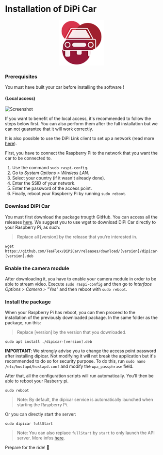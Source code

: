 # Installation of DiPi Car

<p align="center"><img src="gitassets/icon.png" width="150"/></p>

 
### Prerequisites 

You must have built your car before installing the software !

#### (Local access)
![Screenshot](screenshot.png)

If you want to benefit of the local access, it's recommended to follow the steps below first. You can also perform them after the full installation but we can not guarantee that it will work correctly. 

It is also possible to use the DiPi Link client to set up a network (read more [here](https://dipihub.netlify.app/en/#/docs/lknetwork)).

First, you have to connect the Raspberry Pi to the network that you want the car to be connected to. 

1. Use the command `sudo raspi-config`.
2. Go to *System Options > Wireless LAN*.
3. Select your country (if it wasn't already done).
4. Enter the SSID of your network.
5. Enter the password of the access point.
6. Finally, reboot your Raspberry Pi by running `sudo reboot`.

### Download DiPi Car
You must first download the package trougth GitHub. You can access all the releases [here](https://github.com/TeaFlex/DiPiCar/releases).
We suggest you to use wget to download DiPi Car directly to your Raspberry Pi, as such:
> Replace all [version] by the release that you're interested in.

```
wget https://github.com/TeaFlex/DiPiCar/releases/download/[version]/dipicar-[version].deb
```

### Enable the camera module
After downloading it, you have to enable your camera module in order to be able to stream video. Execute `sudo raspi-config` and then go to *Interface Options > Camera > "Yes"* and then reboot with `sudo reboot`.

### Install the package
When your Raspberry Pi has reboot, you can then proceed to the installation of the previously downloaded package. In the same folder as the package, run this:
>Replace [version] by the version that you downloaded.

```
sudo apt install ./dipicar-[version].deb
```

**IMPORTANT**: We strongly advise you to change the access point password after installing dipicar. Not modifying it will not break the application but it's recommended to do so for security purpose. To do this, run `sudo nano /etc/hostapd/hostapd.conf` and modify the `wpa_passphrase` field.

After that, all the configuration scripts will run automatically. You'll then be able to reboot your Rasberry pi.

```
sudo reboot
```

> Note: By default, the dipicar service is automatically launched when starting the Raspberry Pi.

Or you can directly start the server:

```
sudo dipicar fullStart
```

> Note: You can also replace `fullStart` by `start` to only launch the API server. More infos [here](https://github.com/TeaFlex/DiPiCar/blob/master/doc/CLI-doc-en.md).

Prepare for the ride! 🚗
